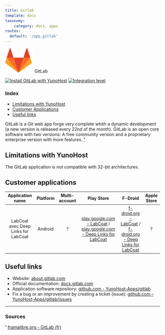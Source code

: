 ```yaml
---
title: Gitlab
template: docs
taxonomy:
    category: docs, apps
routes:
  default: '/app_gitlab'
---
```


<img src="/images/gitlab_logo.svg" height="80px" alt="GitLab's logo"> GitLab

[![Install GitLab with YunoHost](https://install-app.yunohost.org/install-with-yunohost.png)](https://install-app.yunohost.org/?app=gitlab) [![Integration level](https://dash.yunohost.org/integration/gitlab.svg)](https://dash.yunohost.org/appci/app/gitlab)

### Index

- [Limitations with YunoHost](#limitations-with-yunohost)
- [Customer Applications](#customer-applications)
- [Useful links](#useful-links)

GitLab is a Git web app forge very complete whith a dynamic development (a new version is released every 22nd of the month). GitLab is an open core software with two versions: A free community version and a proprietary enterprise version with more features. [¹](#sources)

## Limitations with YunoHost

The GitLab application is not compatible with 32-bit architectures.

## Customer applications

| Application name | Platform | Multi-account | Play Store | F-Droid | Apple Store |
|:----------------:|:--------:|:-------------:|:----------:|:-------:|:-----------:|
| LabCoat avec Deep Links for LabCoat | Android | ? | [play.google.com - LabCoat](https://play.google.com/store/apps/details?id=com.commit451.gitlab) / [play.google.com - Deep Links for LabCoat](https://play.google.com/store/apps/details?id=com.nomadlabs.labcoat.deeplinks) |  [f-droid.org - LabCoat](https://f-droid.org/fr/packages/com.commit451.gitlab/) / [f-droid.org - Deep Links for LabCoat](https://f-droid.org/fr/packages/com.nomadlabs.labcoat.deeplinks/) | ? |

## Useful links

+ Website: [about.gitlab.com](https://about.gitlab.com/)
+ Official documentation: [docs.gitlab.com](https://docs.gitlab.com/)
+ Application software repository: [github.com - YunoHost-Apps/gitlab](https://github.com/YunoHost-Apps/gitlab_ynh)
+ Fix a bug or an improvement by creating a ticket (issue): [github.com -YunoHost-Apps/gitlab/issues](https://github.com/YunoHost-Apps/gitlab_ynh/issues)

------

### Sources

¹ [framalibre.org - GitLab (fr)](https://framalibre.org/content/gitlab)
